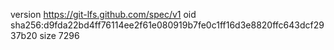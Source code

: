 version https://git-lfs.github.com/spec/v1
oid sha256:d9fda22bd4ff76114ee2f61e080919b7fe0c1ff16d3e8820ffc643dcf2937b20
size 7296
